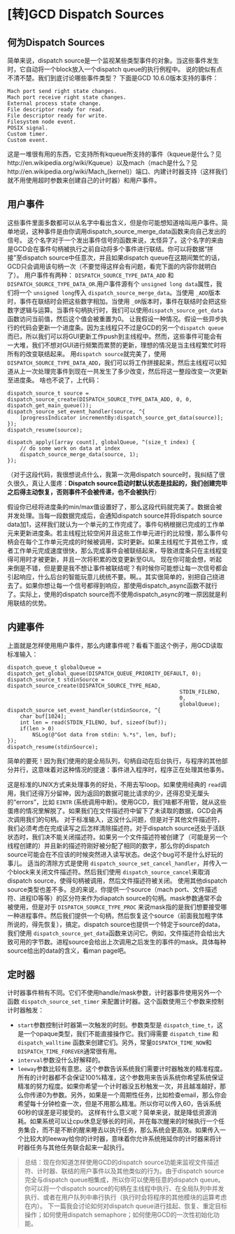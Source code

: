 # [转]GCD Dispatch Sources
## 何为Dispatch Sources
简单来说，dispatch source是一个监视某些类型事件的对象。当这些事件发生时，它自动将一个block放入一个dispatch queue的执行例程中。
说的貌似有点不清不楚。我们到底讨论哪些事件类型？
下面是GCD 10.6.0版本支持的事件：

```objc
Mach port send right state changes.
Mach port receive right state changes.
External process state change.
File descriptor ready for read.
File descriptor ready for write.
Filesystem node event.
POSIX signal.
Custom timer.
Custom event.
```
这是一堆很有用的东西，它支持所有kqueue所支持的事件（kqueue是什么？见http://en.wikipedia.org/wiki/Kqueue）以及mach（mach是什么？见http://en.wikipedia.org/wiki/Mach_(kernel)）端口、内建计时器支持（这样我们就不用使用超时参数来创建自己的计时器）和用户事件。

## 用户事件
这些事件里面多数都可以从名字中看出含义，但是你可能想知道啥叫用户事件。简单地说，这种事件是由你调用dispatch_source_merge_data函数来向自己发出的信号。
这个名字对于一个发出事件信号的函数来说，太怪异了。这个名字的来由是GCD会在事件句柄被执行之前自动将多个事件进行联结。你可以将数据“拼接”至dispatch source中任意次，并且如果dispatch queue在这期间繁忙的话，GCD只会调用该句柄一次（不要觉得这样会有问题，看完下面的内容你就明白了）。
用户事件有两种： `DISPATCH_SOURCE_TYPE_DATA_ADD` 和 `DISPATCH_SOURCE_TYPE_DATA_OR`.用户事件源有个 `unsigned long data`属性，我们将一个 `unsigned long`传入 `dispatch_source_merge_data`。当使用 `_ADD`版本时，事件在联结时会把这些数字相加。当使用 `_OR`版本时，事件在联结时会把这些数字逻辑与运算。当事件句柄执行时，我们可以使用`dispatch_source_get_data`函数访问当前值，然后这个值会被重置为0。
让我假设一种情况。假设一些异步执行的代码会更新一个进度条。因为主线程只不过是GCD的另一个`dispatch queue`而已，所以我们可以将GUI更新工作push到主线程中。然而，这些事件可能会有一大堆，我们不想对GUI进行频繁而累赘的更新，理想的情况是当主线程繁忙时将所有的改变联结起来。
用`dispatch source`就完美了，使用`DISPATCH_SOURCE_TYPE_DATA_ADD`，我们可以将工作拼接起来，然后主线程可以知道从上一次处理完事件到现在一共发生了多少改变，然后将这一整段改变一次更新至进度条。
啥也不说了，上代码：
```objc
dispatch_source_t source = dispatch_source_create(DISPATCH_SOURCE_TYPE_DATA_ADD, 0, 0, dispatch_get_main_queue());
dispatch_source_set_event_handler(source, ^{
    [progressIndicator incrementBy:dispatch_source_get_data(source)];
});
dispatch_resume(source);

dispatch_apply([array count], globalQueue, ^(size_t index) {
    // do some work on data at index
    dispatch_source_merge_data(source, 1);
});
```
（对于这段代码，我很想说点什么，我第一次用dispatch source时，我纠结了很久很久，真让人蛋疼：**Dispatch source启动时默认状态是挂起的，我们创建完毕之后得主动恢复，否则事件不会被传递，也不会被执行**）

假设你已经将进度条的min/max值设置好了，那么这段代码就完美了。数据会被并发处理。当每一段数据完成后，会通知dispatch source并将dispatch source data加1，这样我们就认为一个单元的工作完成了。事件句柄根据已完成的工作单元来更新进度条。若主线程比较空闲并且这些工作单元进行的比较慢，那么事件句柄会在每个工作单元完成的时候被调用，实时更新。如果主线程忙于其他工作，或者工作单元完成速度很快，那么完成事件会被联结起来，导致进度条只在主线程变得可用时才被更新，并且一次将积累的改变更新至GUI。
现在你可能会想，听起来倒是不错，但是要是我不想让事件被联结呢？有时候你可能想让每一次信号都会引起响应，什么后台的智能玩意儿统统不要。啊。。其实很简单的，别把自己绕进去了。如果你想让每一个信号都得到响应，那使用dispatch_async函数不就行了。实际上，使用的dispatch source而不使用dispatch_async的唯一原因就是利用联结的优势。

## 内建事件
上面就是怎样使用用户事件，那么内建事件呢？看看下面这个例子，用GCD读取标准输入：
```objc
dispatch_queue_t globalQueue = dispatch_get_global_queue(DISPATCH_QUEUE_PRIORITY_DEFAULT, 0);
dispatch_source_t stdinSource = dispatch_source_create(DISPATCH_SOURCE_TYPE_READ,
                                                       STDIN_FILENO,
                                                       0,
                                                       globalQueue);
dispatch_source_set_event_handler(stdinSource, ^{
    char buf[1024];
    int len = read(STDIN_FILENO, buf, sizeof(buf));
    if(len > 0)
        NSLog(@"Got data from stdin: %.*s", len, buf);
});
dispatch_resume(stdinSource);
```

简单的要死！因为我们使用的是全局队列，句柄自动在后台执行，与程序的其他部分并行，这意味着对这种情况的提速：事件进入程序时，程序正在处理其他事务。

这是标准的UNIX方式来处理事务的好处，不用去写loop。如果使用经典的 `read`调用，我们还得万分留神，因为返回的数据可能比请求的少，还得忍受无厘头的“errors”，比如 `EINTR` (系统调用中断)。使用GCD，我们啥都不用管，就从这些蛋疼的情况里解脱了。如果我们在文件描述符中留下了未读取的数据，GCD会再次调用我们的句柄。
对于标准输入，这没什么问题，但是对于其他文件描述符，我们必须考虑在完成读写之后怎样清除描述符。对于dispatch source还处于活跃状态时，我们决不能关闭描述符。如果另一个文件描述符被创建了（可能是另一个线程创建的）并且新的描述符刚好被分配了相同的数字，那么你的dispatch source可能会在不应该的时候突然进入读写状态。de这个bug可不是什么好玩的事儿。
适当的清除方式是使用 `dispatch_source_set_cancel_handler`，并传入一个block来关闭文件描述符。然后我们使用 `dispatch_source_cancel`来取消dispatch source，使得句柄被调用，然后文件描述符被关闭。
使用其他dispatch source类型也差不多。总的来说，你提供一个source（mach port、文件描述符、进程ID等等）的区分符来作为diapatch source的句柄。mask参数通常不会被使用，但是对于 `DISPATCH_SOURCE_TYPE_PROC` 来说mask指的是我们想要接受哪一种进程事件。然后我们提供一个句柄，然后恢复这个source（前面我加粗字体所说的，得先恢复），搞定。dispatch source也提供一个特定于source的data，我们使用 `dispatch_source_get_data`函数来访问它。例如，文件描述符会给出大致可用的字节数。进程source会给出上次调用之后发生的事件的mask。具体每种source给出的data的含义，看man page吧。

## 定时器
计时器事件稍有不同。它们不使用handle/mask参数，计时器事件使用另外一个函数 `dispatch_source_set_timer` 来配置计时器。这个函数使用三个参数来控制计时器触发：

 * `start`参数控制计时器第一次触发的时刻。参数类型是 `dispatch_time_t`，这是一个opaque类型，我们不能直接操作它。我们得需要 `dispatch_time` 和  `dispatch_walltime` 函数来创建它们。另外，常量`DISPATCH_TIME_NOW`和 `DISPATCH_TIME_FOREVER`通常很有用。
 * `interval`参数没什么好解释的。
 * `leeway`参数比较有意思。这个参数告诉系统我们需要计时器触发的精准程度。所有的计时器都不会保证100%精准，这个参数用来告诉系统你希望系统保证精准的努力程度。如果你希望一个计时器没五秒触发一次，并且越准越好，那么你传递0为参数。另外，如果是一个周期性任务，比如检查email，那么你会希望每十分钟检查一次，但是不用那么精准。所以你可以传入60，告诉系统60秒的误差是可接受的。
这样有什么意义呢？简单来说，就是降低资源消耗。如果系统可以让cpu休息足够长的时间，并在每次醒来的时候执行一个任务集合，而不是不断的醒来睡去以执行任务，那么系统会更高效。如果传入一个比较大的leeway给你的计时器，意味着你允许系统拖延你的计时器来将计时器任务与其他任务联合起来一起执行。

>总结：现在你知道怎样使用GCD的dispatch source功能来监视文件描述符、计时器、联结的用户事件以及其他类似的行为。由于dispatch source完全与dispatch queue相集成，所以你可以使用任意的dispatch queue。你可以将一个dispatch source的句柄在主线程中执行、在全局队列中并发执行、或者在用户队列中串行执行（执行时会将程序的其他模块的运算考虑在内）。
下一篇我会讨论如何对dispatch queue进行挂起、恢复、重定目标操作；如何使用dispatch semaphore；如何使用GCD的一次性初始化功能。
